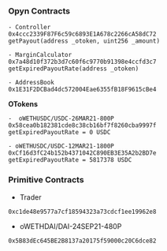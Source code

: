 ### Opyn Contracts
```
- Controller
0x4ccc2339F87F6c59c6893E1A678c2266cA58dC72
getPayout(address _otoken, uint256 _amount)

- MarginCalculator
0x7a48d10f372b3d7c60f6c9770b91398e4ccfd3c7
getExpiredPayoutRate(address _otoken)

- AddressBook
0x1E31F2DCBad4dc572004Eae6355fB18F9615cBe4
```

**OTokens**
```
-  oWETHUSDC/USDC-26MAR21-800P
0x58cea0b182381cde8c38cb16bf7f8260cba9997f
getExpiredPayoutRate = 0 USDC
```

```
- oWETHUSDC/USDC-12MAR21-1800P
0xCf16d3fC24b152b4371042C890EB3E35A2b2BD7e
getExpiredPayoutRate = 5817378 USDC
```

### Primitive Contracts

- Trader
```
0xc1de48e9577a7cf18594323a73cdcf1ee19962e8
```
-  oWETHDAI/DAI-24SEP21-480P
```
0x5B83dEc645BE2B8137a20175f59000c20C6dce82
```
